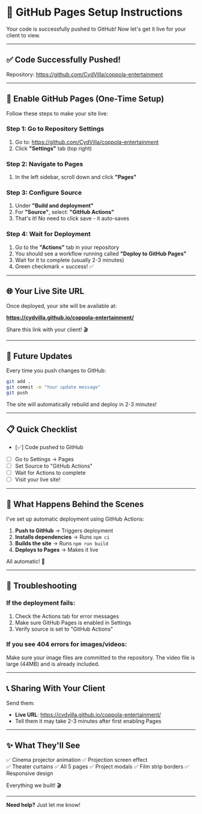 # 🚀 GitHub Pages Setup Instructions

Your code is successfully pushed to GitHub! Now let's get it live for your client to view.

---

## ✅ Code Successfully Pushed!

Repository: https://github.com/CydVilla/coppola-entertainment

---

## 📝 Enable GitHub Pages (One-Time Setup)

Follow these steps to make your site live:

### Step 1: Go to Repository Settings

1. Go to: https://github.com/CydVilla/coppola-entertainment
2. Click **"Settings"** tab (top right)

### Step 2: Navigate to Pages

1. In the left sidebar, scroll down and click **"Pages"**

### Step 3: Configure Source

1. Under **"Build and deployment"**
2. For **"Source"**, select: **"GitHub Actions"**
3. That's it! No need to click save - it auto-saves

### Step 4: Wait for Deployment

1. Go to the **"Actions"** tab in your repository
2. You should see a workflow running called **"Deploy to GitHub Pages"**
3. Wait for it to complete (usually 2-3 minutes)
4. Green checkmark = success! ✅

---

## 🌐 Your Live Site URL

Once deployed, your site will be available at:

**https://cydvilla.github.io/coppola-entertainment/**

Share this link with your client! 🎬

---

## 🔄 Future Updates

Every time you push changes to GitHub:

```bash
git add .
git commit -m "Your update message"
git push
```

The site will automatically rebuild and deploy in 2-3 minutes!

---

## 📋 Quick Checklist

- [✅] Code pushed to GitHub
- [ ] Go to Settings → Pages
- [ ] Set Source to "GitHub Actions"
- [ ] Wait for Actions to complete
- [ ] Visit your live site!

---

## 🎯 What Happens Behind the Scenes

I've set up automatic deployment using GitHub Actions:

1. **Push to GitHub** → Triggers deployment
2. **Installs dependencies** → Runs `npm ci`
3. **Builds the site** → Runs `npm run build`
4. **Deploys to Pages** → Makes it live

All automatic! 🚀

---

## 🐛 Troubleshooting

### If the deployment fails:

1. Check the Actions tab for error messages
2. Make sure GitHub Pages is enabled in Settings
3. Verify source is set to "GitHub Actions"

### If you see 404 errors for images/videos:

Make sure your image files are committed to the repository. The video file is large (44MB) and is already included.

---

## 📞 Sharing With Your Client

Send them:
- **Live URL**: https://cydvilla.github.io/coppola-entertainment/
- Tell them it may take 2-3 minutes after first enabling Pages

---

## ✨ What They'll See

✅ Cinema projector animation
✅ Projection screen effect  
✅ Theater curtains
✅ All 5 pages
✅ Project modals
✅ Film strip borders
✅ Responsive design

Everything we built! 🎬

---

**Need help?** Just let me know!

